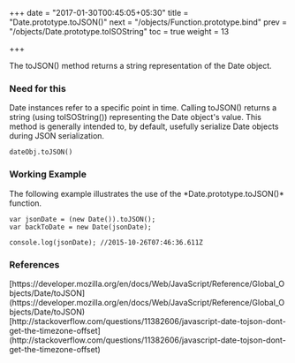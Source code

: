 +++
date = "2017-01-30T00:45:05+05:30"
title = "Date.prototype.toJSON()"
next = "/objects/Function.prototype.bind"
prev = "/objects/Date.prototype.toISOString"
toc = true
weight = 13

+++

The toJSON() method returns a string representation of the Date object.

<h3>Need for this</h3>
Date instances refer to a specific point in time. Calling toJSON() returns a string (using toISOString()) representing the Date object's value. This method is generally intended to, by default, usefully serialize Date objects during JSON serialization.


    dateObj.toJSON()


<h3>Working Example</h3>
The following example illustrates the use of the *Date.prototype.toJSON()* function.

	var jsonDate = (new Date()).toJSON();
	var backToDate = new Date(jsonDate);
	
	console.log(jsonDate); //2015-10-26T07:46:36.611Z

<h3>References</h3>
[https://developer.mozilla.org/en/docs/Web/JavaScript/Reference/Global_Objects/Date/toJSON](https://developer.mozilla.org/en/docs/Web/JavaScript/Reference/Global_Objects/Date/toJSON)<br/>
[http://stackoverflow.com/questions/11382606/javascript-date-tojson-dont-get-the-timezone-offset](http://stackoverflow.com/questions/11382606/javascript-date-tojson-dont-get-the-timezone-offset)

